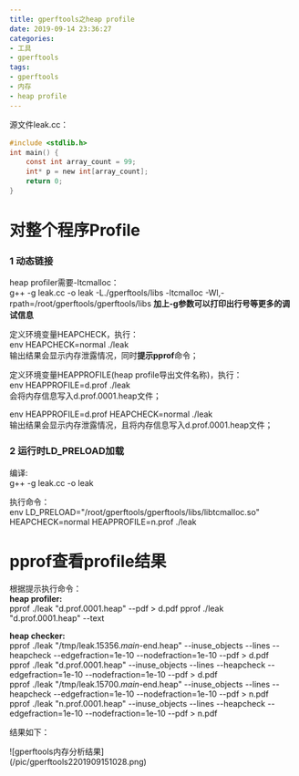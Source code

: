 ```yaml
---
title: gperftools之heap profile
date: 2019-09-14 23:36:27
categories:
- 工具
- gperftools
tags:
- gperftools
- 内存
- heap profile
---
```


源文件leak.cc：  
```C
#include <stdlib.h>
int main() {
    const int array_count = 99; 
    int* p = new int[array_count];
    return 0;
}
```

# 对整个程序Profile
### 1 动态链接
heap profiler需要-ltcmalloc：  
g++ -g leak.cc -o leak -L./gperftools/libs -ltcmalloc -Wl,-rpath=/root/gperftools/gperftools/libs
**加上-g参数可以打印出行号等更多的调试信息**  

定义环境变量HEAPCHECK，执行：  
env HEAPCHECK=normal ./leak  
输出结果会显示内存泄露情况，同时**提示pprof**命令；  

定义环境变量HEAPPROFILE(heap profile导出文件名称)，执行：  
env HEAPPROFILE=d.prof ./leak  
会将内存信息写入d.prof.0001.heap文件；  

env HEAPPROFILE=d.prof HEAPCHECK=normal ./leak  
输出结果会显示内存泄露情况，且将内存信息写入d.prof.0001.heap文件；  

### 2 运行时LD_PRELOAD加载
编译:  
g++ -g leak.cc -o leak  

执行命令：  
env LD_PRELOAD="/root/gperftools/gperftools/libs/libtcmalloc.so" HEAPCHECK=normal HEAPPROFILE=n.prof ./leak  

# pprof查看profile结果
根据提示执行命令：  
**heap profiler:**  
pprof ./leak "d.prof.0001.heap" --pdf > d.pdf 
pprof ./leak "d.prof.0001.heap" --text   

**heap checker:**  
pprof ./leak "/tmp/leak.15356._main_-end.heap" --inuse_objects --lines --heapcheck  --edgefraction=1e-10 --nodefraction=1e-10 --pdf > d.pdf  
pprof ./leak "d.prof.0001.heap" --inuse_objects --lines --heapcheck  --edgefraction=1e-10 --nodefraction=1e-10 --pdf > d.pdf  
pprof ./leak "/tmp/leak.15700._main_-end.heap" --inuse_objects --lines --heapcheck  --edgefraction=1e-10 --nodefraction=1e-10 --pdf > n.pdf  
pprof ./leak "n.prof.0001.heap" --inuse_objects --lines --heapcheck  --edgefraction=1e-10 --nodefraction=1e-10 --pdf > n.pdf  

结果如下：  
<div style="height: 80%; width: 80%">![gperftools内存分析结果](/pic/gperftools2201909151028.png)</div>  




